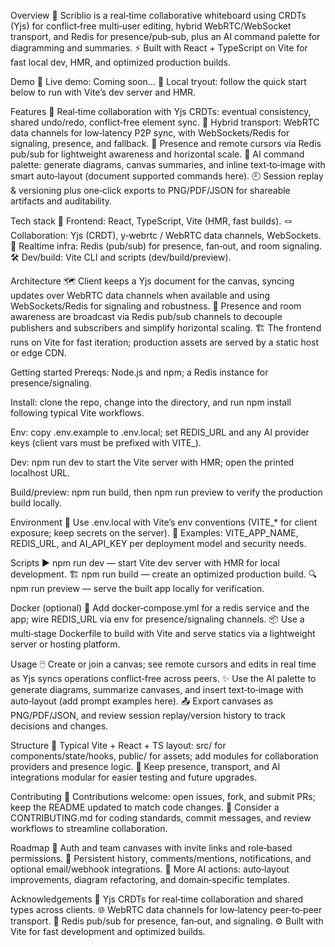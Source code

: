 Overview
🎨 Scriblio is a real‑time collaborative whiteboard using CRDTs (Yjs) for conflict‑free multi‑user editing, hybrid WebRTC/WebSocket transport, and Redis for presence/pub‑sub, plus an AI command palette for diagramming and summaries.
⚡ Built with React + TypeScript on Vite for fast local dev, HMR, and optimized production builds.

Demo
🚀 Live demo: Coming soon...
🧪 Local tryout: follow the quick start below to run with Vite’s dev server and HMR.

Features
🤝 Real‑time collaboration with Yjs CRDTs: eventual consistency, shared undo/redo, conflict‑free element sync.
📡 Hybrid transport: WebRTC data channels for low‑latency P2P sync, with WebSockets/Redis for signaling, presence, and fallback.
👥 Presence and remote cursors via Redis pub/sub for lightweight awareness and horizontal scale.
🧠 AI command palette: generate diagrams, canvas summaries, and inline text‑to‑image with smart auto‑layout (document supported commands here).
🕘 Session replay & versioning plus one‑click exports to PNG/PDF/JSON for shareable artifacts and auditability.

Tech stack
🧩 Frontend: React, TypeScript, Vite (HMR, fast builds).
🪢 Collaboration: Yjs (CRDT), y‑webrtc / WebRTC data channels, WebSockets.
🧷 Realtime infra: Redis (pub/sub) for presence, fan‑out, and room signaling.
🛠️ Dev/build: Vite CLI and scripts (dev/build/preview).

Architecture
🗺️ Client keeps a Yjs document for the canvas, syncing updates over WebRTC data channels when available and using WebSockets/Redis for signaling and robustness.
📣 Presence and room awareness are broadcast via Redis pub/sub channels to decouple publishers and subscribers and simplify horizontal scaling.
🏗️ The frontend runs on Vite for fast iteration; production assets are served by a static host or edge CDN.

Getting started
Prereqs: Node.js and npm; a Redis instance for presence/signaling.

Install: clone the repo, change into the directory, and run npm install following typical Vite workflows.

Env: copy .env.example to .env.local; set REDIS_URL and any AI provider keys (client vars must be prefixed with VITE_).

Dev: npm run dev to start the Vite server with HMR; open the printed localhost URL.

Build/preview: npm run build, then npm run preview to verify the production build locally.

Environment
🔐 Use .env.local with Vite’s env conventions (VITE_* for client exposure; keep secrets on the server).
🔧 Examples: VITE_APP_NAME, REDIS_URL, and AI_API_KEY per deployment model and security needs.

Scripts
▶️ npm run dev — start Vite dev server with HMR for local development.
🏗️ npm run build — create an optimized production build.
🔍 npm run preview — serve the built app locally for verification.

Docker (optional)
🐳 Add docker‑compose.yml for a redis service and the app; wire REDIS_URL via env for presence/signaling channels.
📦 Use a multi‑stage Dockerfile to build with Vite and serve statics via a lightweight server or hosting platform.

Usage
🖱️ Create or join a canvas; see remote cursors and edits in real time as Yjs syncs operations conflict‑free across peers.
✨ Use the AI palette to generate diagrams, summarize canvases, and insert text‑to‑image with auto‑layout (add prompt examples here).
📤 Export canvases as PNG/PDF/JSON, and review session replay/version history to track decisions and changes.

Structure
📂 Typical Vite + React + TS layout: src/ for components/state/hooks, public/ for assets; add modules for collaboration providers and presence logic.
🧭 Keep presence, transport, and AI integrations modular for easier testing and future upgrades.

Contributing
🤝 Contributions welcome: open issues, fork, and submit PRs; keep the README updated to match code changes.
📝 Consider a CONTRIBUTING.md for coding standards, commit messages, and review workflows to streamline collaboration.

Roadmap
🔐 Auth and team canvases with invite links and role‑based permissions.
💬 Persistent history, comments/mentions, notifications, and optional email/webhook integrations.
🧠 More AI actions: auto‑layout improvements, diagram refactoring, and domain‑specific templates.

Acknowledgements
🧮 Yjs CRDTs for real‑time collaboration and shared types across clients.
🌐 WebRTC data channels for low‑latency peer‑to‑peer transport.
📣 Redis pub/sub for presence, fan‑out, and signaling.
⚙️ Built with Vite for fast development and optimized builds.
